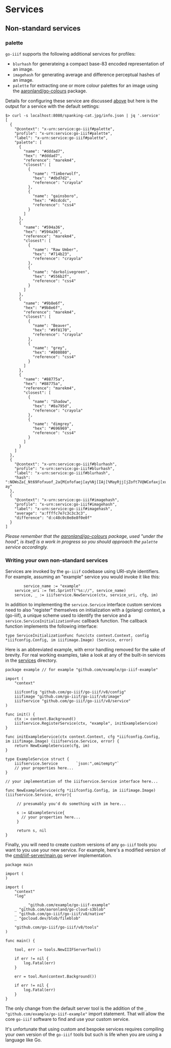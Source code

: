 # Services

## Non-standard services

### palette

`go-iiif` supports the following additional services for profiles:

* `blurhash` for generateing a compact base-83 encoded representation of an image.
* `imagehash` for generating average and difference perceptual hashes of an image.
* `palette` for extracting one or more colour palettes for an image using the [aaronland/go-colours](https://github.com/aaronland/go-colours) package.

Details for configuring these service are discussed [above](#services) but here is the output for a service with the default settings:

```
$> curl -s localhost:8080/spanking-cat.jpg/info.json | jq '.service'
[
  {
    "@context": "x-urn:service:go-iiif#palette",
    "profile": "x-urn:service:go-iiif#palette",
    "label": "x-urn:service:go-iiif#palette",
    "palette": [
      {
        "name": "#dddad7",
        "hex": "#dddad7",
        "reference": "marekm4",
        "closest": [
          {
            "name": "Timberwolf",
            "hex": "#dbd7d2",
            "reference": "crayola"
          },
          {
            "name": "gainsboro",
            "hex": "#dcdcdc",
            "reference": "css4"
          }
        ]
      },
      {
        "name": "#594a36",
        "hex": "#594a36",
        "reference": "marekm4",
        "closest": [
          {
            "name": "Raw Umber",
            "hex": "#714b23",
            "reference": "crayola"
          },
          {
            "name": "darkolivegreen",
            "hex": "#556b2f",
            "reference": "css4"
          }
        ]
      },
      {
        "name": "#9b8e6f",
        "hex": "#9b8e6f",
        "reference": "marekm4",
        "closest": [
          {
            "name": "Beaver",
            "hex": "#9f8170",
            "reference": "crayola"
          },
          {
            "name": "grey",
            "hex": "#808080",
            "reference": "css4"
          }
        ]
      },
      {
        "name": "#88775a",
        "hex": "#88775a",
        "reference": "marekm4",
        "closest": [
          {
            "name": "Shadow",
            "hex": "#8a795d",
            "reference": "crayola"
          },
          {
            "name": "dimgrey",
            "hex": "#696969",
            "reference": "css4"
          }
        ]
      }
    ]
  },
  {
    "@context": "x-urn:service:go-iiif#blurhash",
    "profile": "x-urn:service:go-iiif#blurhash",
    "label": "x-urn:service:go-iiif#blurhash",
    "hash": ":NOWsZa{_Nt69Fofxuof_2a{M{ofofaej[ay%Nj[IAj[%MayRjj[jZoft7V@WCofaxj[xuoMRjV@j[t7ofWBoeayfRkCayaxofj[WBaxofozayRjaxofRjayt7ofWBayj?ay"
  },
  {
    "@context": "x-urn:service:go-iiif#imagehash",
    "profile": "x-urn:service:go-iiif#imagehash",
    "label": "x-urn:service:go-iiif#imagehash",
    "average": "a:ffffc7e7c3c3c3c3",
    "difference": "d:c48c0c0e8e8f0e0f"
  }
]
```

_Please remember that the [aaronland/go-colours](https://github.com/aaronland/go-colours) package, used "under the hood", is itself is a work in progress so you should approach the `palette` service accordingly._

### Writing your own non-standard services

Services are invoked by the `go-iiif` codebase using URI-style identifiers. For example, assuming an "example" service you would invoke it like this:

```
    	service_name := "example"	
	service_uri := fmt.Sprintf("%s://", service_name)
	service, _ := iiifservice.NewService(ctx, service_uri, cfg, im)
```

In addition to implementing the `service.Service` interface custom services need to also "register" themselves on initialization with a (golang) context, a (go-iiif), a unique scheme used to identify the service and a `service.ServiceInitializationFunc` callback function. The callback function implements the following interface:

```
type ServiceInitializationFunc func(ctx context.Context, config *iiifconfig.Config, im iiifimage.Image) (Service, error)
```

Here is an abbreviated example, with error handling removed for the sake of brevity. For real working examples, take a look at any of the built-in services in the [services](services) directory.

```
package example	// for example "github.com/example/go-iiif-example"

import (
	"context"
	
	iiifconfig "github.com/go-iiif/go-iiif/v8/config"
	iiifimage "github.com/go-iiif/go-iiif/v8/image"	
	iiifservice "github.com/go-iiif/go-iiif/v8/service"	
)

func init() {
	ctx := context.Background()
	iiifservice.RegisterService(ctx, "example", initExampleService)
}

func initExampleService(ctx context.Context, cfg *iiifconfig.Config, im iiifimage.Image) (iiifservice.Service, error) {
	return NewExampleService(cfg, im)
}

type ExampleService struct {
	iiifservice.Service        `json:",omitempty"`
	// your properties here...
}

// your implementation of the iiifservice.Service interface here...

func NewExampleService(cfg *iiifconfig.Config, im iiifimage.Image) (iiifservice.Service, error){

     // presumably you'd do something with im here...
     
     s := &ExampleService{
       // your properties here...
     }

     return s, nil
}
```

Finally, you will need to create custom versions of any `go-iiif` tools you want to you use your new service. For example, here's a modified version of the [cmd/iiif-server/main.go](cmd/iiif-server/main.go) server implementation.

```
package main

import (
)

import (
	"context"
	"log"
	
        _ "github.com/example/go-iiif-example"
	_ "github.com/aaronland/go-cloud-s3blob"
	_ "github.com/go-iiif/go-iiif/v8/native"
	_ "gocloud.dev/blob/fileblob"       

	"github.com/go-iiif/go-iiif/v8/tools"
)

func main() {

	tool, err := tools.NewIIIFServerTool()

	if err != nil {
		log.Fatal(err)
	}

	err = tool.Run(context.Background())

	if err != nil {
		log.Fatal(err)
	}
}
```

 The only change from the default server tool is the addition of the `_ "github.com/example/go-iiif-example"` import statement. That will allow the core `go-iiif` software to find and use your custom service.

It's unfortunate that using custom and bespoke services requires compiling your own version of the `go-iiif` tools but such is life when you are using a language like Go.
